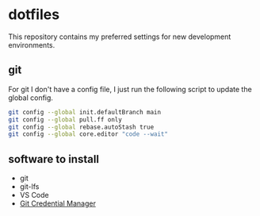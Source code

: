 # dotfiles

This repository contains my preferred settings for new development environments.

## git

For git I don't have a config file, I just run the following script to update the global config.

```sh
git config --global init.defaultBranch main
git config --global pull.ff only
git config --global rebase.autoStash true
git config --global core.editor "code --wait"
```

## software to install

- git
- git-lfs
- VS Code
- [Git Credential Manager](https://github.com/git-ecosystem/git-credential-manager)
